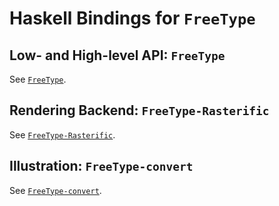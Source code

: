 # Haskell Bindings for `FreeType`

## Low- and High-level API: `FreeType`

See [`FreeType`](FreeType).

## Rendering Backend: `FreeType-Rasterific`

See [`FreeType-Rasterific`](FreeType-Rasterific).

## Illustration: `FreeType-convert`

See [`FreeType-convert`](FreeType-convert).
